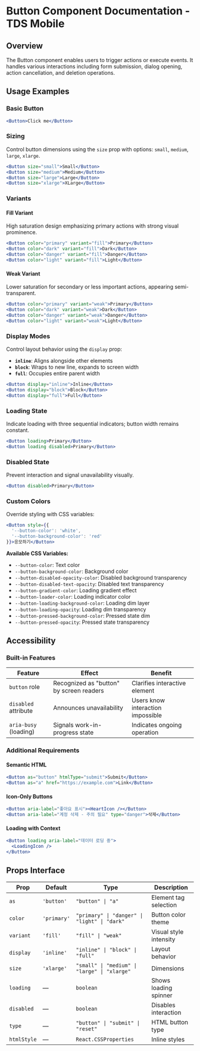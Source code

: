 # Button Component Documentation - TDS Mobile

## Overview

The Button component enables users to trigger actions or execute events. It handles various interactions including form submission, dialog opening, action cancellation, and deletion operations.

## Usage Examples

### Basic Button
```jsx
<Button>Click me</Button>
```

### Sizing

Control button dimensions using the `size` prop with options: `small`, `medium`, `large`, `xlarge`.

```jsx
<Button size="small">Small</Button>
<Button size="medium">Medium</Button>
<Button size="large">Large</Button>
<Button size="xlarge">XLarge</Button>
```

### Variants

#### Fill Variant
High saturation design emphasizing primary actions with strong visual prominence.

```jsx
<Button color="primary" variant="fill">Primary</Button>
<Button color="dark" variant="fill">Dark</Button>
<Button color="danger" variant="fill">Danger</Button>
<Button color="light" variant="fill">Light</Button>
```

#### Weak Variant
Lower saturation for secondary or less important actions, appearing semi-transparent.

```jsx
<Button color="primary" variant="weak">Primary</Button>
<Button color="dark" variant="weak">Dark</Button>
<Button color="danger" variant="weak">Danger</Button>
<Button color="light" variant="weak">Light</Button>
```

### Display Modes

Control layout behavior using the `display` prop:

- **`inline`**: Aligns alongside other elements
- **`block`**: Wraps to new line, expands to screen width
- **`full`**: Occupies entire parent width

```jsx
<Button display="inline">Inline</Button>
<Button display="block">Block</Button>
<Button display="full">Full</Button>
```

### Loading State

Indicate loading with three sequential indicators; button width remains constant.

```jsx
<Button loading>Primary</Button>
<Button loading disabled>Primary</Button>
```

### Disabled State

Prevent interaction and signal unavailability visually.

```jsx
<Button disabled>Primary</Button>
```

### Custom Colors

Override styling with CSS variables:

```jsx
<Button style={{
  '--button-color': 'white',
  '--button-background-color': 'red'
}}>응모하기</Button>
```

**Available CSS Variables:**
- `--button-color`: Text color
- `--button-background-color`: Background color
- `--button-disabled-opacity-color`: Disabled background transparency
- `--button-disabled-text-opacity`: Disabled text transparency
- `--button-gradient-color`: Loading gradient effect
- `--button-loader-color`: Loading indicator color
- `--button-loading-background-color`: Loading dim layer
- `--button-loading-opacity`: Loading dim transparency
- `--button-pressed-background-color`: Pressed state dim
- `--button-pressed-opacity`: Pressed state transparency

## Accessibility

### Built-in Features

| Feature | Effect | Benefit |
|---------|--------|---------|
| `button` role | Recognized as "button" by screen readers | Clarifies interactive element |
| `disabled` attribute | Announces unavailability | Users know interaction impossible |
| `aria-busy` (loading) | Signals work-in-progress state | Indicates ongoing operation |

### Additional Requirements

#### Semantic HTML
```jsx
<Button as="button" htmlType="submit">Submit</Button>
<Button as="a" href="https://example.com">Link</Button>
```

#### Icon-Only Buttons
```jsx
<Button aria-label="좋아요 표시"><HeartIcon /></Button>
<Button aria-label="계정 삭제 - 주의 필요" type="danger">삭제</Button>
```

#### Loading with Context
```jsx
<Button loading aria-label="데이터 로딩 중">
  <LoadingIcon />
</Button>
```

## Props Interface

| Prop | Default | Type | Description |
|------|---------|------|-------------|
| `as` | `'button'` | `"button" \| "a"` | Element tag selection |
| `color` | `'primary'` | `"primary" \| "danger" \| "light" \| "dark"` | Button color theme |
| `variant` | `'fill'` | `"fill" \| "weak"` | Visual style intensity |
| `display` | `'inline'` | `"inline" \| "block" \| "full"` | Layout behavior |
| `size` | `'xlarge'` | `"small" \| "medium" \| "large" \| "xlarge"` | Dimensions |
| `loading` | — | `boolean` | Shows loading spinner |
| `disabled` | — | `boolean` | Disables interaction |
| `type` | — | `"button" \| "submit" \| "reset"` | HTML button type |
| `htmlStyle` | — | `React.CSSProperties` | Inline styles |
